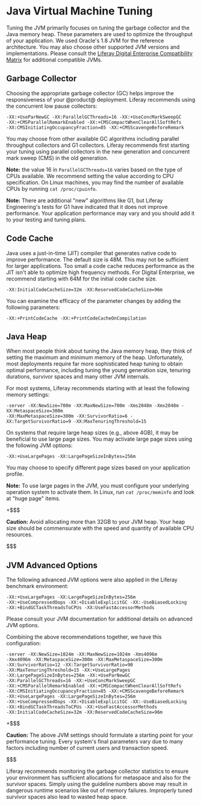 # Java Virtual Machine Tuning [](id=java-virtual-machine-tuning)

Tuning the JVM primarily focuses on tuning the garbage collector and the Java
memory heap. These parameters are used to optimize the throughput of your
application. We used Oracle's 1.8 JVM for the reference architecture. You may
also choose other supported JVM versions and implementations. Please consult the
[Liferay Digital Enterprise Compatibility Matrix](https://web.liferay.com/group/customer/dxp/support/compatibility-matrix)
for additional compatible JVMs.

## Garbage Collector [](id=garbage-collector)

Choosing the appropriate garbage collector (GC) helps improve the responsiveness
of your @product@ deployment. Liferay recommends using the concurrent low pause
collectors:

    -XX:+UseParNewGC -XX:ParallelGCThreads=16 -XX:+UseConcMarkSweepGC
    -XX:+CMSParallelRemarkEnabled -XX:+CMSCompactWhenClearAllSoftRefs
    -XX:CMSInitiatingOccupancyFraction=85 -XX:+CMSScavengeBeforeRemark
 
You may choose from other available GC algorithms including parallel throughput
collectors and G1 collectors. Liferay recommends first starting your tuning
using parallel collectors in the new generation and concurrent mark sweep (CMS)
in the old generation.

**Note:** the value 16 in `ParallelGCThreads=16` varies based on the type of
CPUs available. We recommend setting the value according to CPU specification.
On Linux machines, you may find the number of available CPUs by running
`cat /proc/cpuinfo`.

**Note:** There are additional "new" algorithms like G1, but Liferay
Engineering's tests for G1 have indicated that it does not improve performance.
Your application performance may vary and you should add it to your testing and
tuning plans.

## Code Cache [](id=code-cache)

Java uses a just-in-time (JIT) compiler that generates native code to improve
performance. The default size is 48M. This may not be sufficient for larger
applications. Too small a code cache reduces performance as the JIT isn't able
to optimize high frequency methods. For Digital Enterprise, we recommend
starting with 64M for the initial code cache size.

    -XX:InitialCodeCacheSize=32m -XX:ReservedCodeCacheSize=96m
 
You can examine the efficacy of the parameter changes by adding the following
parameters:

    -XX:+PrintCodeCache -XX:+PrintCodeCacheOnCompilation

## Java Heap [](id=java-heap)

When most people think about tuning the Java memory heap, they think of setting
the maximum and minimum memory of the heap. Unfortunately, most deployments
require far more sophisticated heap tuning to obtain optimal performance,
including tuning the young generation size, tenuring durations, survivor spaces
and many other JVM internals.

For most systems, Liferay recommends starting with at least the following memory
settings:

    -server -XX:NewSize=700m -XX:MaxNewSize=700m -Xms2048m -Xmx2048m -XX:MetaspaceSize=300m
    -XX:MaxMetaspaceSize=300m -XX:SurvivorRatio=6 -XX:TargetSurvivorRatio=9 -XX:MaxTenuringThreshold=15

On systems that require large heap sizes (e.g., above 4GB), it may be beneficial
to use large page sizes. You may activate large page sizes using the following
JVM options:

    -XX:+UseLargePages -XX:LargePageSizeInBytes=256m
 
You may choose to specify different page sizes based on your application
profile.

**Note:** To use large pages in the JVM, you must configure your underlying
operation system to activate them. In Linux, run `cat /proc/meminfo` and look
at "huge page" items. 

+$$$

**Caution:** Avoid allocating more than 32GB to your JVM heap. Your heap size
should be commensurate with the speed and quantity of available CPU resources.

$$$

## JVM Advanced Options [](id=jvm-advanced-options)

The following advanced JVM options were also applied in the Liferay benchmark
environment:

    -XX:+UseLargePages -XX:LargePageSizeInBytes=256m 
    -XX:+UseCompressedOops -XX:+DisableExplicitGC -XX:-UseBiasedLocking 
    -XX:+BindGCTaskThreadsToCPUs -XX:UseFastAccessorMethods

Please consult your JVM documentation for additional details on advanced JVM
options.

Combining the above recommendations together, we have this configuration:

    -server -XX:NewSize=1024m -XX:MaxNewSize=1024m -Xms4096m
    -Xmx4096m -XX:MetaspaceSize=300m -XX:MaxMetaspaceSize=300m
    -XX:SurvivorRatio=12 -XX:TargetSurvivorRatio=90
    -XX:MaxTenuringThreshold=15 -XX:+UseLargePages 
    -XX:LargePageSizeInBytes=256m -XX:+UseParNewGC 
    -XX:ParallelGCThreads=16 -XX:+UseConcMarkSweepGC 
    -XX:+CMSParallelRemarkEnabled -XX:+CMSCompactWhenClearAllSoftRefs
    -XX:CMSInitiatingOccupancyFraction=85 -XX:+CMSScavengeBeforeRemark 
    -XX:+UseLargePages -XX:LargePageSizeInBytes=256m
    -XX:+UseCompressedOops -XX:+DisableExplicitGC -XX:-UseBiasedLocking
    -XX:+BindGCTaskThreadsToCPUs -XX:+UseFastAccessorMethods
    -XX:InitialCodeCacheSize=32m -XX:ReservedCodeCacheSize=96m
 
+$$$

**Caution:** The above JVM settings should formulate a starting point for your
performance tuning. Every system's final parameters vary due to many factors
including number of current users and transaction speed.

$$$

Liferay recommends monitoring the garbage collector statistics to ensure your
environment has sufficient allocations for metaspace and also for the survivor
spaces. Simply using the guideline numbers above may result in dangerous
runtime scenarios like out of memory failures. Improperly tuned survivor spaces
also lead to wasted heap space.
